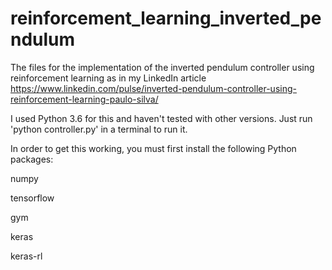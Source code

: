 # reinforcement_learning_inverted_pendulum
The files for the implementation of the inverted pendulum controller using reinforcement learning as in my LinkedIn article https://www.linkedin.com/pulse/inverted-pendulum-controller-using-reinforcement-learning-paulo-silva/

I used Python 3.6 for this and haven't tested with other versions. Just run 'python controller.py' in a terminal to run it. 

In order to get this working, you must first install the following Python packages:

numpy

tensorflow

gym

keras

keras-rl




